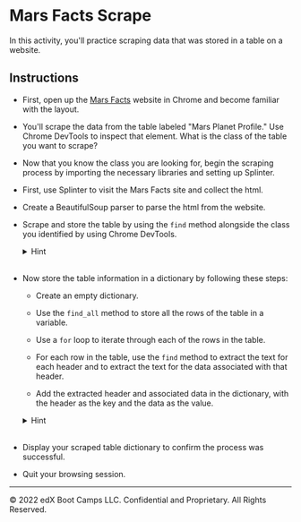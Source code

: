 # Mars Facts Scrape

In this activity, you'll practice scraping data that was stored in a table on a website.

## Instructions

* First, open up the [Mars Facts](https://static.bc-edx.com/data/web/mars_facts/index.html/) website in Chrome and become familiar with the layout.

* You'll scrape the data from the table labeled "Mars Planet Profile." Use Chrome DevTools to inspect that element. What is the class of the table you want to scrape?

* Now that you know the class you are looking for, begin the scraping process by importing the necessary libraries and setting up Splinter.

* First, use Splinter to visit the Mars Facts site and collect the html.

* Create a BeautifulSoup parser to parse the html from the website.

* Scrape and store the table by using the `find` method alongside the class you identified by using Chrome DevTools.

    <details>

    <summary>Hint
    </summary>
    Your `find` function should have two parameters: `'table'` and `class_='table-striped'`).

    </details>
    <br>

* Now store the table information in a dictionary by following these steps:

    * Create an empty dictionary.
    
    * Use the `find_all` method to store all the rows of the table in a variable.
    
    * Use a `for` loop to iterate through each of the rows in the table.
    
    * For each row in the table, use the `find` method to extract the text for each header and to extract the text for the data associated with that header.
    
    * Add the extracted header and associated data in the dictionary, with the header as the key and the data as the value.

    <details>

    <summary>Hint
    </summary>
    You can find all the rows by using `find_all('tr')`. For each row, use row.find('th').text to extract the header text.

    </details>
    <br>
    
* Display your scraped table dictionary to confirm the process was successful.

* Quit your browsing session.

- - -

© 2022 edX Boot Camps LLC. Confidential and Proprietary. All Rights Reserved.
